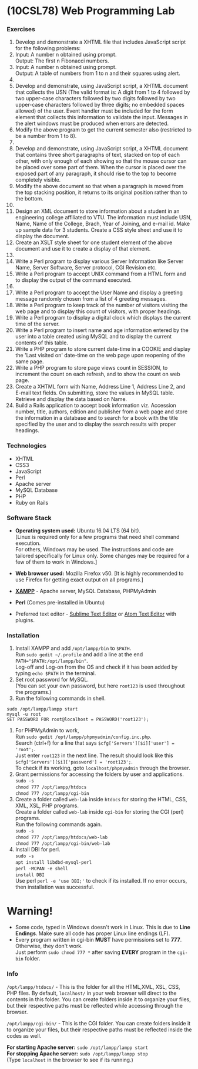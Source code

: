 # (10CSL78) Web Programming Lab
### Exercises
1. Develop and demonstrate a XHTML file that includes JavaScript script for the following problems:
  1. Input: A number n obtained using prompt. <br>
  Output: The first n Fibonacci numbers.
  1. Input: A number n obtained using prompt. <br>
  Output: A table of numbers from 1 to n and their squares using alert.
1. 
  1. Develop and demonstrate, using JavaScript script, a XHTML document that collects the USN (The valid format is: A digit from 1 to 4 followed by two upper-case characters followed by two digits followed by two upper-case characters followed by three digits; no embedded spaces allowed) of the user. Event handler must be included for the form element that collects this information to validate the input. Messages in the alert windows must be produced when errors are detected.
  1. Modify the above program to get the current semester also (restricted to be a number from 1 to 8).
1. 
  1. Develop and demonstrate, using JavaScript script, a XHTML document that contains three short paragraphs of text, stacked on top of each other, with only enough of each showing so that the mouse cursor can be placed over some part of them. When the cursor is placed over the exposed part of any paragraph, it should rise to the top to become completely visible.
  1. Modify the above document so that when a paragraph is moved from the top stacking position, it returns to its original position rather than to the bottom.
1. 
  1. Design an XML document to store information about a student in an engineering college affiliated to VTU. The information must include USN, Name, Name of the College, Brach, Year of Joining, and e-mail id. Make up sample data for 3 students. Create a CSS style sheet and use it to display the document.
  1. Create an XSLT style sheet for one student element of the above document and use it to create a display of that element.
1. 
  1. Write a Perl program to display various Server Information like Server Name, Server Software, Server protocol, CGI Revision etc.
  1. Write a Perl program to accept UNIX command from a HTML form and to display the output of the command executed.
1. 
  1. Write a Perl program to accept the User Name and display a greeting message randomly chosen from a list of 4 greeting messages.
  1. Write a Perl program to keep track of the number of visitors visiting the web page and to display this count of visitors, with proper headings.
1. Write a Perl program to display a digital clock which displays the current time of the server.
1. Write a Perl program to insert name and age information entered by the user into a table created using MySQL and to display the current contents of this table.
1. Write a PHP program to store current date-time in a COOKIE and display the 'Last visited on' date-time on the web page upon reopening of the same page.
1. Write a PHP program to store page views count in SESSION, to increment the count on each refresh, and to show the count on web page.
1. Create a XHTML form with Name, Address Line 1, Address Line 2, and E-mail text fields. On submitting, store the values in MySQL table. Retrieve and display the data based on Name.
1. Build a Rails application to accept book information viz. Accession number, title, authors, edition and publisher from a web page and store the information in a database and to search for a book with the title specified by the user and to display the search results with proper headings.

### Technologies
* XHTML
* CSS3
* JavaScript
* Perl
* Apache server
* MySQL Database
* PHP
* Ruby on Rails

### Software Stack
* **Operating system used:**	Ubuntu 16.04 LTS (64 bit). <br> [Linux is required only for a few programs that need shell command execution. <br> For others, Windows may be used. The instructions and code are tailored specifically for Linux only. Some changes may be required for a few of them to work in Windows.] <br>
* **Web browser used:** Mozilla Firefox v50. [It is highly recommended to use Firefox for getting exact output on all programs.]
* **[XAMPP](https://www.apachefriends.org/index.html)** - Apache server, MySQL Database, PHPMyAdmin
* **Perl** (Comes pre-installed in Ubuntu)

* Preferred text editor - [Sublime Text Editor](https://www.sublimetext.com/) or [Atom Text Editor](https://atom.io/) with plugins.

### Installation
1. Install XAMPP and add `/opt/lampp/bin` to `$PATH`. <br> Run `sudo gedit ~/.profile` and add a line at the end `PATH="$PATH:/opt/lampp/bin"`. <br> Log-off and Log-on from the OS and check if it has been added by typing `echo $PATH` in the terminal.
1. Set root password for MySQL. <br> (You can set your own password, but here `root123` is used throughout the programs.)
  1. Run the following commands in shell.
  ```
  sudo /opt/lampp/lampp start
  mysql -u root
  SET PASSWORD FOR root@localhost = PASSWORD('root123');
  ```
  1. For PHPMyAdmin to work, <br> Run `sudo gedit /opt/lampp/phpmyadmin/config.inc.php`. <br> Search (ctrl+f) for a line that says `$cfg['Servers'][$i]['user'] = 'root';`. <br> Just enter `root123` in the next line. The result should look like this `$cfg['Servers'][$i]['password'] = 'root123';`. <br> To check if its working, goto `localhost/phpmyadmin` through the browser.
1. Grant permissions for accessing the folders by user and applications. <br>
  `sudo -s` <br>
  `chmod 777 /opt/lampp/htdocs` <br>
  `chmod 777 /opt/lampp/cgi-bin`
1. Create a folder called `web-lab` inside `htdocs` for storing the HTML, CSS, XML, XSL, PHP programs. <br> Create a folder called `web-lab` inside `cgi-bin` for storing the CGI (perl) programs. <br> Run the following commands again. <br>
  `sudo -s` <br>
  `chmod 777 /opt/lampp/htdocs/web-lab` <br>
  `chmod 777 /opt/lampp/cgi-bin/web-lab`
1. Install DBI for perl. <br>
  `sudo -s` <br>
  `apt install libdbd-mysql-perl` <br>
  `perl -MCPAN -e shell` <br>
  `install DBI` <br>
Use perl `perl -e 'use DBI;'` to check if its installed. If no error occurs, then installation was successful.

# **Warning!**
* Some code, typed in Windows doesn't work in Linux. This is due to **Line Endings**. Make sure all code has proper Linux line endings (LF). <br>
* Every program written in cgi-bin **MUST** have permissions set to **777**. Otherwise, they don't work. <br> Just perform `sudo chmod 777 *` after saving **EVERY** program in the `cgi-bin` folder.

### Info
`/opt/lampp/htdocs/` - This is the folder for all the HTML,XML, XSL, CSS, PHP files. By default, `localhost/` in your web browser will direct to the contents in this folder. You can create folders inside it to organize your files, but their respective paths must be reflected while accessing through the browser.

`/opt/lampp/cgi-bin/` - This is the CGI folder. You can create folders inside it to organize your files, but their respective paths must be reflected inside the codes as well. <br>

**For starting Apache server:** `sudo /opt/lampp/lampp start` <br>
**For stopping Apache server:** `sudo /opt/lampp/lampp stop` <br>
(Type `localhost` in the browser to see if its running.)

